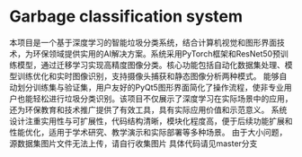 # Garbage classification system
本项目是一个基于深度学习的智能垃圾分类系统，结合计算机视觉和图形界面技术，为环保领域提供实用的AI解决方案。系统采用PyTorch框架和ResNet50预训练模型，通过迁移学习实现高精度图像分类。核心功能包括自动化数据集处理、模型训练优化和实时图像识别，支持摄像头捕获和静态图像分析两种模式。
能够自动划分训练集与验证集，用户友好的PyQt5图形界面简化了操作流程，使非专业用户也能轻松进行垃圾分类识别。该项目不仅展示了深度学习在实际场景中的应用，还为环保教育和技术推广提供了有效工具，具有实际应用价值和示范意义。
系统设计注重实用性与可扩展性，代码结构清晰，模块化程度高，便于后续功能扩展和性能优化，适用于学术研究、教学演示和实际部署等多种场景。
由于大小问题，源数据集图片文件无法上传，请自行收集图片
具体代码请见master分支
